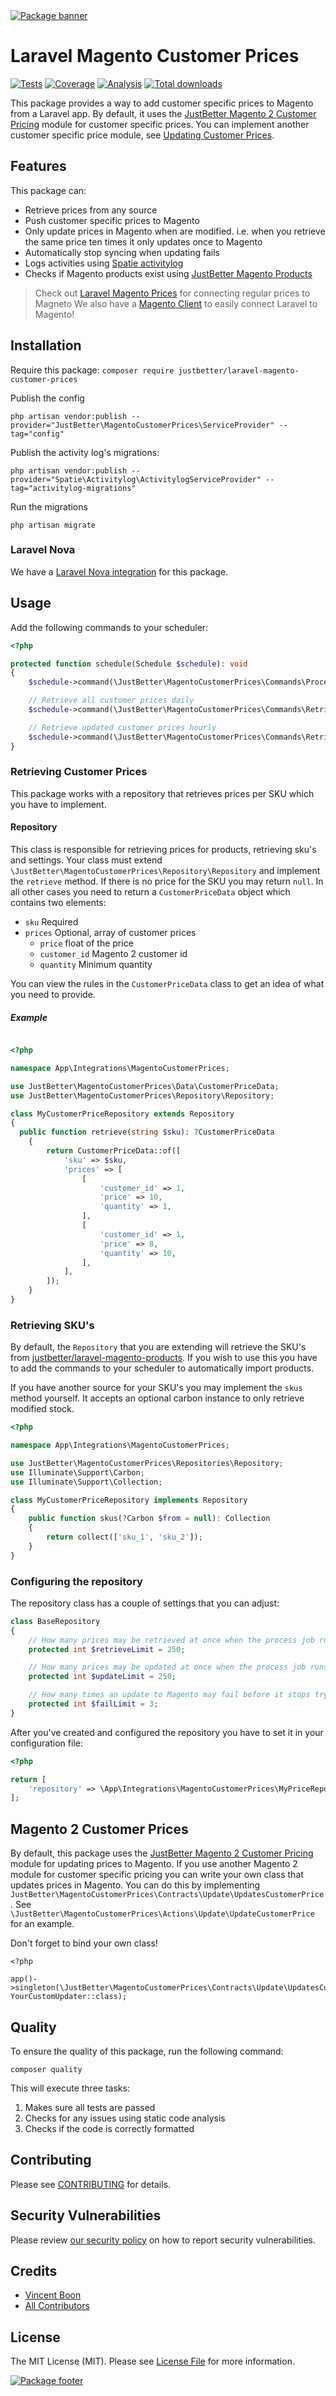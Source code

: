 <a href="https://github.com/justbetter/laravel-magento-customer-prices" title="JustBetter">
    <img src="./art/banner.svg" alt="Package banner">
</a>

# Laravel Magento Customer Prices

<p>
    <a href="https://github.com/justbetter/laravel-magento-customer-prices"><img src="https://img.shields.io/github/actions/workflow/status/justbetter/laravel-magento-customer-prices/tests.yml?label=tests&style=flat-square" alt="Tests"></a>
    <a href="https://github.com/justbetter/laravel-magento-customer-prices"><img src="https://img.shields.io/github/actions/workflow/status/justbetter/laravel-magento-customer-prices/coverage.yml?label=coverage&style=flat-square" alt="Coverage"></a>
    <a href="https://github.com/justbetter/laravel-magento-customer-prices"><img src="https://img.shields.io/github/actions/workflow/status/justbetter/laravel-magento-customer-prices/analyse.yml?label=analysis&style=flat-square" alt="Analysis"></a>
    <a href="https://github.com/justbetter/laravel-magento-customer-prices"><img src="https://img.shields.io/packagist/dt/justbetter/laravel-magento-customer-prices?color=blue&style=flat-square" alt="Total downloads"></a>
</p>

This package provides a way to add customer specific prices to Magento from a Laravel app.
By default, it uses the [JustBetter Magento 2 Customer Pricing](https://github.com/justbetter/magento2-customer-pricing) module for customer specific prices.
You can implement another customer specific price module, see [Updating Customer Prices](#magento-2-customer-prices).

## Features
This package can:

- Retrieve prices from any source
- Push customer specific prices to Magento
- Only update prices in Magento when are modified. i.e. when you retrieve the same price ten times it only updates once to Magento
- Automatically stop syncing when updating fails
- Logs activities using [Spatie activitylog](https://github.com/spatie/laravel-activitylog)
- Checks if Magento products exist using [JustBetter Magento Products](https://github.com/justbetter/laravel-magento-products)

> Check out [Laravel Magento Prices](https://github.com/justbetter/laravel-magento-prices) for connecting regular prices to Magneto
> We also have a [Magento Client](https://github.com/justbetter/laravel-magento-client) to easily connect Laravel to Magento!

## Installation

Require this package: `composer require justbetter/laravel-magento-customer-prices`

Publish the config
```
php artisan vendor:publish --provider="JustBetter\MagentoCustomerPrices\ServiceProvider" --tag="config"
```

Publish the activity log's migrations:
```
php artisan vendor:publish --provider="Spatie\Activitylog\ActivitylogServiceProvider" --tag="activitylog-migrations"
```

Run the migrations
```
php artisan migrate
```

### Laravel Nova

We have a [Laravel Nova integration](https://github.com/justbetter/laravel-magento-customer-prices-nova) for this package.


## Usage

Add the following commands to your scheduler:
```php
<?php

protected function schedule(Schedule $schedule): void
{
    $schedule->command(\JustBetter\MagentoCustomerPrices\Commands\ProcessCustomerPricesCommand::class)->everyMinute();

    // Retrieve all customer prices daily
    $schedule->command(\JustBetter\MagentoCustomerPrices\Commands\Retrieval\RetrieveAllCustomerPricesCommand::class)->daily();

    // Retrieve updated customer prices hourly
    $schedule->command(\JustBetter\MagentoCustomerPrices\Commands\Retriavel\RetrieveAllCustomerPricesCommand::class, ['from' => 'now - 1 hour'])->hourly();
}
```

### Retrieving Customer Prices

This package works with a repository that retrieves prices per SKU which you have to implement.

#### Repository

This class is responsible for retrieving prices for products, retrieving sku's and settings.
Your class must extend `\JustBetter\MagentoCustomerPrices\Repository\Repository` and implement the `retrieve` method.
If there is no price for the SKU you may return `null`. In all other cases you need to return a `CustomerPriceData` object which contains two elements:
- `sku` Required
- `prices` Optional, array of customer prices
  - `price` float of the price
  - `customer_id` Magento 2 customer id
  - `quantity` Minimum quantity

You can view the rules in the `CustomerPriceData` class to get an idea of what you need to provide.

##### Example

```php

<?php

namespace App\Integrations\MagentoCustomerPrices;

use JustBetter\MagentoCustomerPrices\Data\CustomerPriceData;
use JustBetter\MagentoCustomerPrices\Repository\Repository;

class MyCustomerPriceRepository extends Repository
{
  public function retrieve(string $sku): ?CustomerPriceData
    {
        return CustomerPriceData::of([
            'sku' => $sku,
            'prices' => [
                [
                    'customer_id' => 1,
                    'price' => 10,
                    'quantity' => 1,
                ],
                [
                    'customer_id' => 1,
                    'price' => 8,
                    'quantity' => 10,
                ],
            ],
        ]);
    }
}
```

### Retrieving SKU's

By default, the `Repository` that you are extending will retrieve the SKU's from [justbetter/laravel-magento-products](https://github.com/justbetter/laravel-magento-products).
If you wish to use this you have to add the commands to your scheduler to automatically import products.

If you have another source for your SKU's you may implement the `skus` method yourself.
It accepts an optional carbon instance to only retrieve modified stock.

```php
<?php

namespace App\Integrations\MagentoCustomerPrices;

use JustBetter\MagentoCustomerPrices\Repositories\Repository;
use Illuminate\Support\Carbon;
use Illuminate\Support\Collection;

class MyCustomerPriceRepository implements Repository
{
    public function skus(?Carbon $from = null): Collection
    {
        return collect(['sku_1', 'sku_2']);
    }
}
```

### Configuring the repository

The repository class has a couple of settings that you can adjust:

```php
class BaseRepository
{
    // How many prices may be retrieved at once when the process job runs
    protected int $retrieveLimit = 250;

    // How many prices may be updated at once when the process job runs
    protected int $updateLimit = 250;

    // How many times an update to Magento may fail before it stops trying
    protected int $failLimit = 3;
}
```

After you've created and configured the repository you have to set it in your configuration file:

```php
<?php

return [
    'repository' => \App\Integrations\MagentoCustomerPrices\MyPriceRepository::class,
];
```

## Magento 2 Customer Prices

By default, this package uses the [JustBetter Magento 2 Customer Pricing](https://github.com/justbetter/magento2-customer-pricing) module for updating prices to Magento.
If you use another Magento 2 module for customer specific pricing you can write your own class that updates prices in Magento.
You can do this by implementing  `JustBetter\MagentoCustomerPrices\Contracts\Update\UpdatesCustomerPrice`.
See `\JustBetter\MagentoCustomerPrices\Actions\Update\UpdateCustomerPrice` for an example.

Don't forget to bind your own class!
```
<?php

app()->singleton(\JustBetter\MagentoCustomerPrices\Contracts\Update\UpdatesCustomerPrice::class, YourCustomUpdater::class);
```

## Quality

To ensure the quality of this package, run the following command:

```shell
composer quality
```

This will execute three tasks:

1. Makes sure all tests are passed
2. Checks for any issues using static code analysis
3. Checks if the code is correctly formatted

## Contributing

Please see [CONTRIBUTING](.github/CONTRIBUTING.md) for details.

## Security Vulnerabilities

Please review [our security policy](../../security/policy) on how to report security vulnerabilities.

## Credits

- [Vincent Boon](https://github.com/VincentBean)
- [All Contributors](../../contributors)

## License

The MIT License (MIT). Please see [License File](LICENSE) for more information.

<a href="https://justbetter.nl" title="JustBetter">
    <img src="./art/footer.svg" alt="Package footer">
</a>
